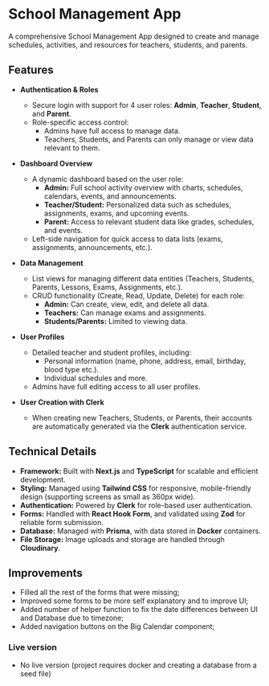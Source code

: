 # School Management App

A comprehensive School Management App designed to create and manage schedules, activities, and resources for teachers, students, and parents.

## Features

- **Authentication & Roles**

  - Secure login with support for 4 user roles: **Admin**, **Teacher**, **Student**, and **Parent**.
  - Role-specific access control:
    - Admins have full access to manage data.
    - Teachers, Students, and Parents can only manage or view data relevant to them.

- **Dashboard Overview**

  - A dynamic dashboard based on the user role:
    - **Admin:** Full school activity overview with charts, schedules, calendars, events, and announcements.
    - **Teacher/Student:** Personalized data such as schedules, assignments, exams, and upcoming events.
    - **Parent:** Access to relevant student data like grades, schedules, and events.
  - Left-side navigation for quick access to data lists (exams, assignments, announcements, etc.).

- **Data Management**

  - List views for managing different data entities (Teachers, Students, Parents, Lessons, Exams, Assignments, etc.).
  - CRUD functionality (Create, Read, Update, Delete) for each role:
    - **Admin:** Can create, view, edit, and delete all data.
    - **Teachers:** Can manage exams and assignments.
    - **Students/Parents:** Limited to viewing data.

- **User Profiles**

  - Detailed teacher and student profiles, including:
    - Personal information (name, phone, address, email, birthday, blood type etc.).
    - Individual schedules and more.
  - Admins have full editing access to all user profiles.

- **User Creation with Clerk**
  - When creating new Teachers, Students, or Parents, their accounts are automatically generated via the **Clerk** authentication service.

## Technical Details

- **Framework:** Built with **Next.js** and **TypeScript** for scalable and efficient development.
- **Styling:** Managed using **Tailwind CSS** for responsive, mobile-friendly design (supporting screens as small as 360px wide).
- **Authentication:** Powered by **Clerk** for role-based user authentication.
- **Forms:** Handled with **React Hook Form**, and validated using **Zod** for reliable form submission.
- **Database:** Managed with **Prisma**, with data stored in **Docker** containers.
- **File Storage:** Image uploads and storage are handled through **Cloudinary**.

## Improvements

- Filled all the rest of the forms that were missing;
- Improved some forms to be more self explanatory and to improve UI;
- Added number of helper function to fix the date differences between UI and Database due to timezone;
- Added navigation buttons on the Big Calendar component;

### Live version

- No live version (project requires docker and creating a database from a seed file)

